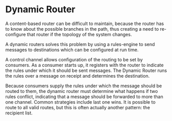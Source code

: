 # Dynamic Router #

A content-based router can be difficult to maintain, because the router has to know about the possible branches in the path, thus creating a need to re-configure that router if the topology of the system changes.

A dynamic routers solves this problem by using a rules-engine to send messages to destinations which can be configured at run time.

A control channel allows configuration of the routing to be set by consumers. As a consumer starts up, it registers with the router to indicate the rules under which it should be sent messages. The Dynamic Router runs the rules over a message on receipt and determines the destination.  

Because consumers supply the rules under which the message should be routed to them, the dynamic router must determine what happens if two rules conflict, indicating that a message should be forwarded to more than one channel. Common strategies include last one wins. It is possible to route to all valid routes, but this is often actually another pattern: the recipient list.


